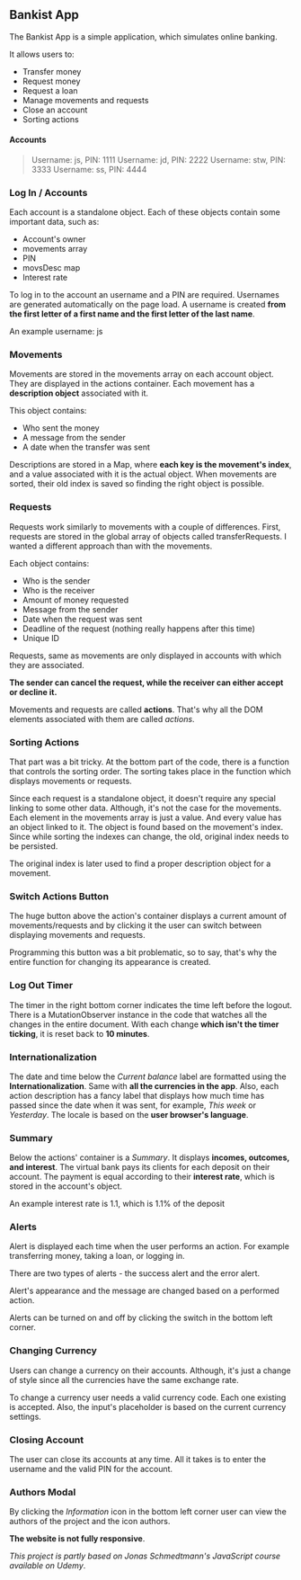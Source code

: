 # 

## Bankist App

The Bankist App is a simple application, which simulates online banking.

It allows users to:

*   Transfer money
*   Request money
*   Request a loan
*   Manage movements and requests
*   Close an account
*   Sorting actions

#### Accounts

> Username: js, PIN: 1111
> Username: jd, PIN: 2222
> Username: stw, PIN: 3333
> Username: ss, PIN: 4444

### Log In / Accounts

Each account is a standalone object. Each of these objects contain some important data, such as:

*   Account's owner
*   movements array
*   PIN
*   movsDesc map
*   Interest rate

To log in to the account an username and a PIN are required. Usernames are generated automatically on the page load. A username is created **from the first letter of a first name and the first letter of the last name**.

An example username: js

### Movements

Movements are stored in the movements array on each account object. They are displayed in the actions container. Each movement has a **description object** associated with it.

This object contains:

*   Who sent the money
*   A message from the sender
*   A date when the transfer was sent

Descriptions are stored in a Map, where **each key is the movement's index**, and a value associated with it is the actual object. When movements are sorted, their old index is saved so finding the right object is possible.

### Requests

Requests work similarly to movements with a couple of differences. First, requests are stored in the global array of objects called transferRequests. I wanted a different approach than with the movements.

Each object contains:

*   Who is the sender
*   Who is the receiver
*   Amount of money requested
*   Message from the sender
*   Date when the request was sent
*   Deadline of the request (nothing really happens after this time)
*   Unique ID

Requests, same as movements are only displayed in accounts with which they are associated.

**The sender can cancel the request, while the receiver can either accept or decline it.**

Movements and requests are called **actions**. That's why all the DOM elements associated with them are called _actions_.

### Sorting Actions

That part was a bit tricky. At the bottom part of the code, there is a function that controls the sorting order. The sorting takes place in the function which displays movements or requests.

Since each request is a standalone object, it doesn't require any special linking to some other data. Although, it's not the case for the movements. Each element in the movements array is just a value. And every value has an object linked to it. The object is found based on the movement's index. Since while sorting the indexes can change, the old, original index needs to be persisted.

The original index is later used to find a proper description object for a movement.

### Switch Actions Button

The huge button above the action's container displays a current amount of movements/requests and by clicking it the user can switch between displaying movements and requests.

Programming this button was a bit problematic, so to say, that's why the entire function for changing its appearance is created.

### Log Out Timer

The timer in the right bottom corner indicates the time left before the logout. There is a MutationObserver instance in the code that watches all the changes in the entire document. With each change **which isn't the timer ticking**, it is reset back to **10 minutes**.

### Internationalization

The date and time below the _Current balance_ label are formatted using the **Internationalization**. Same with **all the currencies in the app**. Also, each action description has a fancy label that displays how much time has passed since the date when it was sent, for example, _This week_ or _Yesterday_. The locale is based on the **user browser's language**.

### Summary

Below the actions' container is a _Summary_. It displays **incomes, outcomes, and interest**. The virtual bank pays its clients for each deposit on their account. The payment is equal according to their **interest rate**, which is stored in the account's object.

An example interest rate is 1.1, which is 1.1% of the deposit

### Alerts

Alert is displayed each time when the user performs an action. For example transferring money, taking a loan, or logging in.

There are two types of alerts - the success alert and the error alert.

Alert's appearance and the message are changed based on a performed action.

Alerts can be turned on and off by clicking the switch in the bottom left corner.

### Changing Currency

Users can change a currency on their accounts. Although, it's just a change of style since all the currencies have the same exchange rate.

To change a currency user needs a valid currency code. Each one existing is accepted. Also, the input's placeholder is based on the current currency settings.

### Closing Account

The user can close its accounts at any time. All it takes is to enter the username and the valid PIN for the account.

### Authors Modal

By clicking the _Information_ icon in the bottom left corner user can view the authors of the project and the icon authors.

**The website is not fully responsive**.

_This project is partly based on Jonas Schmedtmann's JavaScript course available on Udemy_.
